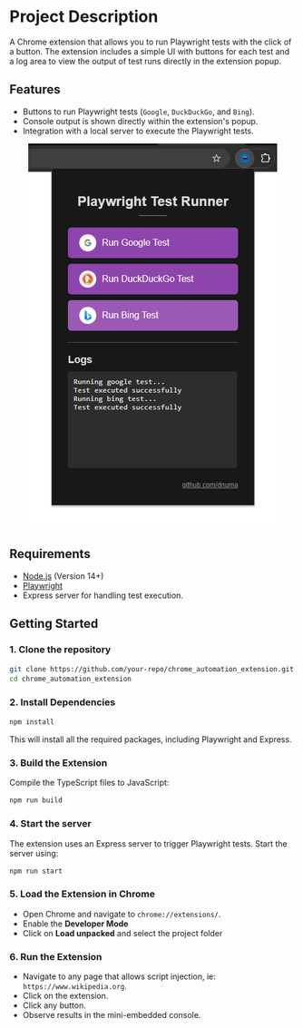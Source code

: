 # Project Description

A Chrome extension that allows you to run Playwright tests with the click of a button. The extension includes a simple UI with buttons for each test and a log area to view the output of test runs directly in the extension popup.

## Features

- Buttons to run Playwright tests (`Google`, `DuckDuckGo`, and `Bing`).
- Console output is shown directly within the extension's popup.
- Integration with a local server to execute the Playwright tests.

<div align="center">
  <img src="https://raw.githubusercontent.com/dnuma/chrome_automation_extension/refs/heads/main/img/demo/extension.png" alt="Playwright Test Runner interface">
</div>

## Requirements

- [Node.js](https://nodejs.org/) (Version 14+)
- [Playwright](https://playwright.dev/)
- Express server for handling test execution.

## Getting Started

### 1. Clone the repository

```bash
git clone https://github.com/your-repo/chrome_automation_extension.git
cd chrome_automation_extension
```

### 2. Install Dependencies
```bash
npm install
```
This will install all the required packages, including Playwright and Express.

### 3. Build the Extension
Compile the TypeScript files to JavaScript:
```bash
npm run build
```

### 4. Start the server
The extension uses an Express server to trigger Playwright tests. Start the server using:
```bash
npm run start
```

### 5. Load the Extension in Chrome
- Open Chrome and navigate to `chrome://extensions/`.
- Enable the **Developer Mode**
- Click on **Load unpacked** and select the project folder

### 6. Run the Extension
- Navigate to any page that allows script injection, ie: `https://www.wikipedia.org`.
- Click on the extension.
- Click any button.
- Observe results in the mini-embedded console.
